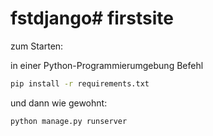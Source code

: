 # fstdjango# firstsite

zum Starten:

in einer Python-Programmierumgebung Befehl 

```bash
pip install -r requirements.txt
```

und dann wie gewohnt:


```bash
python manage.py runserver
```

